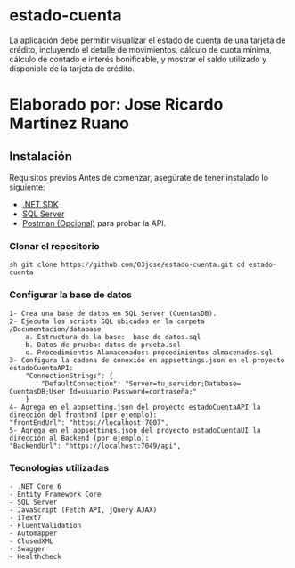 # estado-cuenta
La aplicación debe permitir visualizar el estado de cuenta de una tarjeta de  crédito, incluyendo el detalle de movimientos, cálculo de cuota mínima, cálculo de contado e interés  bonificable, y mostrar el saldo utilizado y disponible de la tarjeta de crédito. 
#	Elaborado por: Jose Ricardo Martinez Ruano

##  Instalación ### 
Requisitos previos Antes de comenzar, asegúrate de tener instalado lo siguiente: 
  - [.NET SDK](https://dotnet.microsoft.com/download) 
  - [SQL Server](https://www.microsoft.com/es-es/sql-server/sql-server-downloads) 
  - [Postman (Opcional)](https://www.postman.com/downloads/) para probar la API. 

### Clonar el repositorio ###
	sh git clone https://github.com/03jose/estado-cuenta.git cd estado-cuenta

###  Configurar la base de datos ###
	1- Crea una base de datos en SQL Server (CuentasDB).
	2- Ejecuta los scripts SQL ubicados en la carpeta /Documentacion/database
		a. Estructura de la base:  base de datos.sql
		b. Datos de prueba: datos de prueba.sql
		c. Procedimientos Alamacenados: procedimientos almacenados.sql
	3- Configura la cadena de conexión en appsettings.json en el proyecto estadoCuentaAPI:
		"ConnectionStrings": {
			"DefaultConnection": "Server=tu_servidor;Database= CuentasDB;User Id=usuario;Password=contraseña;"
		}
	4- Agrega en el appsetting.json del proyecto estadoCuentaAPI la dirección del frontend (por ejemplo):
	"frontEndUrl": "https://localhost:7007",
	5- Agrega en el appsettings.json del proyecto estadoCuentaUI la dirección al Backend (por ejemplo):
	"BackendUrl": "https://localhost:7049/api", 

### Tecnologías utilizadas ###
	- .NET Core 6
	- Entity Framework Core
	- SQL Server
	- JavaScript (Fetch API, jQuery AJAX)
	- iText7
	- FluentValidation
	- Automapper
	- ClosedXML
	- Swagger
	- Healthcheck
